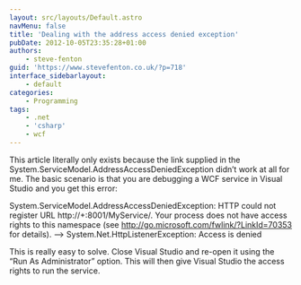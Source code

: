 ```yaml
---
layout: src/layouts/Default.astro
navMenu: false
title: 'Dealing with the address access denied exception'
pubDate: 2012-10-05T23:35:28+01:00
authors:
    - steve-fenton
guid: 'https://www.stevefenton.co.uk/?p=718'
interface_sidebarlayout:
    - default
categories:
    - Programming
tags:
    - .net
    - 'csharp'
    - wcf
---
```


This article literally only exists because the link supplied in the System.ServiceModel.AddressAccessDeniedException didn’t work at all for me. The basic scenario is that you are debugging a WCF service in Visual Studio and you get this error:

System.ServiceModel.AddressAccessDeniedException: HTTP could not register URL http://+:8001/MyService/. Your process does not have access rights to this namespace (see http://go.microsoft.com/fwlink/?LinkId=70353 for details). —&gt; System.Net.HttpListenerException: Access is denied

This is really easy to solve. Close Visual Studio and re-open it using the “Run As Administrator” option. This will then give Visual Studio the access rights to run the service.